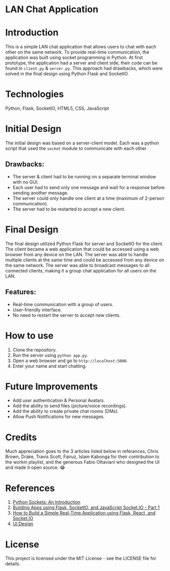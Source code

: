 # LAN Chat Application

# Introduction
This is a simple LAN chat application that allows users to chat with each other on the same network. To provide real-time communication, the application was built using socket programming in Python. At first prototype, the application had a server and client side, their code can be found in `client.py` & `server.py`. This approach had drawbacks, which were solved in the final design using Python Flask and SocketIO.

# Technologies
Python, Flask, SocketIO, HTML5, CSS, JavaScript 

# Initial Design
The initial design  was based on a server-client model. Each was a python script that used the `socket` module to communicate with each other. 
## Drawbacks:
- The server & client had to be running on a separate terminal window with no GUI.
- Each user had to send only one message and wait for a response before sending another message.
- The server could only handle one client at a time (maximum of 2-person communication).
- The server had to be restarted to accept a new client.

# Final Design
The final design utilized Python Flask for server and SocketIO for the client. The client became a web application that could be accessed using a web browser from any device on the LAN. The server was able to handle multiple clients at the same time and could be accessed from any device on the same network. The server was able to broadcast messages to all connected clients, making it a group chat application for all users on the LAN.
## Features:
- Real-time communication with a group of users.
- User-friendly interface.
- No need to restart the server to accept new clients.

# How to use
1. Clone the repository.
2. Run the server using `python app.py`.
3. Open a web browser and go to `http://localhost:5000`.
4. Enter your name and start chatting.

# Future Improvements
- Add user authentication & Personal Avatars.
- Add the ability to send files (picture/voice recordings).
- Add the ability to create private chat rooms (DMs).
- Allow Push Notifications for new messages.

# Credits
Much appreciation goes to the 3 articles listed below in referances, Chris Brown, Drake, Travis Scott, Fairuz, Islam Kabonga for their contribution to the workin playlist, and the generous Fabio Ottaviani who designed the UI and made it open source. 😂

# References
1. [Python Sockets: An Introduction](https://realpython.com/python-sockets/)
2. [Building Apps using Flask, SocketIO, and JavaScript Socket.IO - Part 1](https://medium.com/@abhishekchaudhary_28536/building-apps-using-flask-socketio-and-javascript-socket-io-part-1-ae448768643)
3. [How to Build a Simple Real-Time Application using Flask, React, and Socket.IO](https://medium.com/@adrianhuber17/how-to-build-a-simple-real-time-application-using-flask-react-and-socket-io-7ec2ce2da977) 
4. [UI Design](https://medium.com/@AppCode/15-css-chat-box-examples-and-code-ce47c84fba8e)

# License
This project is licensed under the MIT License - see the LICENSE file for details.
